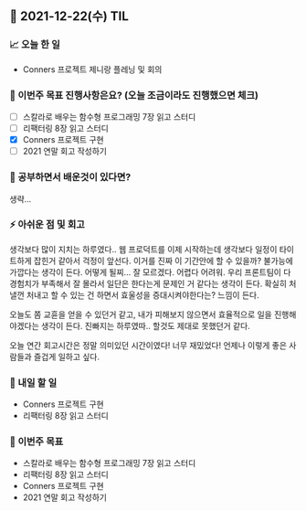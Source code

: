 ## 📆 2021-12-22(수) TIL

### 📈 오늘 한 일
- Conners 프로젝트 제니랑 플레닝 및 회의

### 🦄 이번주 목표 진행사항은요? (오늘 조금이라도 진행했으면 체크)
- [ ] 스칼라로 배우는 함수형 프로그래밍 7장 읽고 스터디
- [ ] 리팩터링 8장 읽고 스터디
- [x] Conners 프로젝트 구현
- [ ] 2021 연말 회고 작성하기

### 🤔 공부하면서 배운것이 있다면?
생략...

### ⚡ 아쉬운 점 및 회고
생각보다 많이 지치는 하루였다.. 웹 프로덕트를 이제 시작하는데 생각보다 일정이 타이트하게 잡힌거 같아서 걱정이 앞선다. 이거를 진짜 이 기간안에 할 수 있을까? 불가능에 가깝다는 생각이 든다. 어떻게 될찌... 잘 모르겠다. 어렵다 어려워. 우리 프론트팀이 다 경험치가 부족해서 잘 몰라서 일단은 한다는게 문제인 거 같다는 생각이 든다. 확실히 처낼껀 처내고 할 수 있는 건 하면서 효울성을 증대시켜야한다는? 느낌이 든다.   

오늘도 쫌 교휸을 얻을 수 있던거 같고, 내가 피해보지 않으면서 효율적으로 일을 진행해야겠다는 생각이 든다. 진빠지는 하루였따.. 할것도 제대로 못했던거 같다.    

오늘 연간 회고시간은 정말 의미있던 시간이였다! 너무 재밌었다! 언제나 이렇게 좋은 사람들과 즐겁게 일하고 싶다.

### 🚀 내일 할 일
- Conners 프로젝트 구현
- 리팩터링 8장 읽고 스터디

### 🎯 이번주 목표
- 스칼라로 배우는 함수형 프로그래밍 7장 읽고 스터디
- 리팩터링 8장 읽고 스터디
- Conners 프로젝트 구현
- 2021 연말 회고 작성하기
